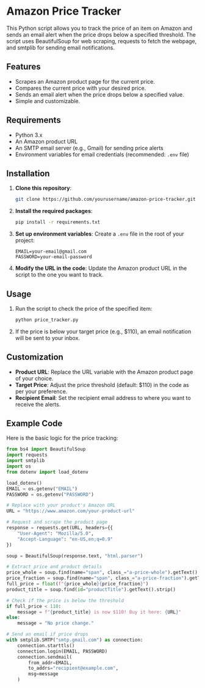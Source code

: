 
# Amazon Price Tracker

This Python script allows you to track the price of an item on Amazon and sends an email alert when the price drops below a specified threshold. The script uses BeautifulSoup for web scraping, requests to fetch the webpage, and smtplib for sending email notifications.

## Features
- Scrapes an Amazon product page for the current price.
- Compares the current price with your desired price.
- Sends an email alert when the price drops below a specified value.
- Simple and customizable.

## Requirements

- Python 3.x
- An Amazon product URL
- An SMTP email server (e.g., Gmail) for sending price alerts
- Environment variables for email credentials (recommended: `.env` file)

## Installation

1. **Clone this repository**:
   ```bash
   git clone https://github.com/yourusername/amazon-price-tracker.git
   ```

2. **Install the required packages**:
   ```bash
   pip install -r requirements.txt
   ```

3. **Set up environment variables**:
   Create a `.env` file in the root of your project:
   ```
   EMAIL=your-email@gmail.com
   PASSWORD=your-email-password
   ```

4. **Modify the URL in the code**:
   Update the Amazon product URL in the script to the one you want to track.

## Usage

1. Run the script to check the price of the specified item:
   ```bash
   python price_tracker.py
   ```

2. If the price is below your target price (e.g., $110), an email notification will be sent to your inbox.

## Customization

- **Product URL**: Replace the URL variable with the Amazon product page of your choice.
- **Target Price**: Adjust the price threshold (default: $110) in the code as per your preference.
- **Recipient Email**: Set the recipient email address to where you want to receive the alerts.

## Example Code

Here is the basic logic for the price tracking:

```python
from bs4 import BeautifulSoup
import requests
import smtplib
import os
from dotenv import load_dotenv

load_dotenv()
EMAIL = os.getenv("EMAIL")
PASSWORD = os.getenv("PASSWORD")

# Replace with your product's Amazon URL
URL = "https://www.amazon.com/your-product-url"

# Request and scrape the product page
response = requests.get(URL, headers={{
    "User-Agent": "Mozilla/5.0",
    "Accept-Language": "en-US,en;q=0.9"
})

soup = BeautifulSoup(response.text, "html.parser")

# Extract price and product details
price_whole = soup.find(name="span", class_="a-price-whole").getText()
price_fraction = soup.find(name="span", class_="a-price-fraction").getText()
full_price = float(f"{price_whole}{price_fraction}")
product_title = soup.find(id="productTitle").getText().strip()

# Check if the price is below the threshold
if full_price < 110:
    message = f"{product_title} is now $110! Buy it here: {URL}"
else:
    message = "No price change."

# Send an email if price drops
with smtplib.SMTP("smtp.gmail.com") as connection:
    connection.starttls()
    connection.login(EMAIL, PASSWORD)
    connection.sendmail(
        from_addr=EMAIL,
        to_addrs="recipient@example.com",
        msg=message
    )
```
